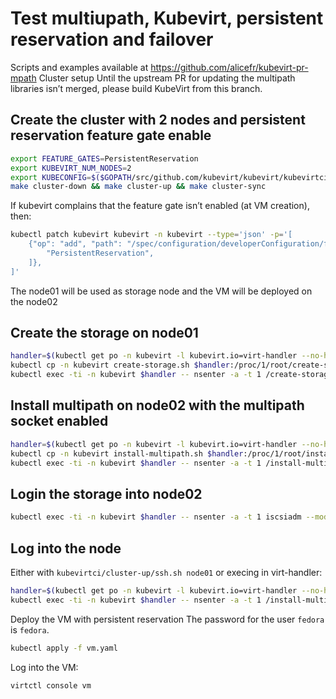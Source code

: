 # Test multiupath, Kubevirt, persistent reservation and failover

Scripts and examples available at https://github.com/alicefr/kubevirt-pr-mpath
Cluster setup
Until the upstream PR for updating the multipath libraries isn’t merged, please build KubeVirt from this branch.

## Create the cluster with 2 nodes and persistent reservation feature gate enable
```bash
export FEATURE_GATES=PersistentReservation
export KUBEVIRT_NUM_NODES=2
export KUBECONFIG=$($GOPATH/src/github.com/kubevirt/kubevirt/kubevirtci/cluster-up/kubeconfig.sh)
make cluster-down && make cluster-up && make cluster-sync
```

If kubevirt complains that the feature gate isn’t enabled (at VM creation), then:
```bash
kubectl patch kubevirt kubevirt -n kubevirt --type='json' -p='[
    {"op": "add", "path": "/spec/configuration/developerConfiguration/featureGates", "value": [
        "PersistentReservation",
    ]},
]'
```

The node01 will be used as storage node and the VM will be deployed on the node02

## Create the storage on node01

```bash
handler=$(kubectl get po -n kubevirt -l kubevirt.io=virt-handler --no-headers=true -o custom-columns=":metadata.name" --field-selector spec.nodeName=node01)
kubectl cp -n kubevirt create-storage.sh $handler:/proc/1/root/create-storage.sh
kubectl exec -ti -n kubevirt $handler -- nsenter -a -t 1 /create-storage.sh
```
## Install multipath on node02 with the multipath socket enabled

```bash
handler=$(kubectl get po -n kubevirt -l kubevirt.io=virt-handler --no-headers=true -o custom-columns=":metadata.name" --field-selector spec.nodeName=node02)
kubectl cp -n kubevirt install-multipath.sh $handler:/proc/1/root/install-multipath.sh
kubectl exec -ti -n kubevirt $handler -- nsenter -a -t 1 /install-multipath.sh
```


## Login the storage into node02
``` bash
kubectl exec -ti -n kubevirt $handler -- nsenter -a -t 1 iscsiadm --mode discovery --type sendtargets --portal 192.168.66.101 --login
```

## Log into the node
Either with `kubevirtci/cluster-up/ssh.sh node01` or execing in virt-handler:
```bash
handler=$(kubectl get po -n kubevirt -l kubevirt.io=virt-handler --no-headers=true -o custom-columns=":metadata.name" --field-selector spec.nodeName=node02)
kubectl exec -ti -n kubevirt $handler -- nsenter -a -t 1 /install-multipath.sh
```

Deploy the VM with persistent reservation
The password for the user `fedora` is `fedora`.
``` bash
kubectl apply -f vm.yaml
```

Log into the VM:
```bash
virtctl console vm
```
